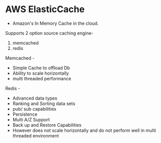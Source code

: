 # AWS ElasticCache

- Amazon's In Memory Cache in the cloud.

Supports 2 option source caching engine-

1. memcached
2. redis

Memcached -

- Simple Cache to offload Db
- Ability to scale horizontally
- multi threaded performance

Redis -

- Advanced data types
- Ranking and Sorting data sets
- pub/ sub capabilities
- Persistence
- Multi A/Z Support
- Back up and Restore Capabilities
- However does not scale horizontally and do not perform well in multi threaded environment
